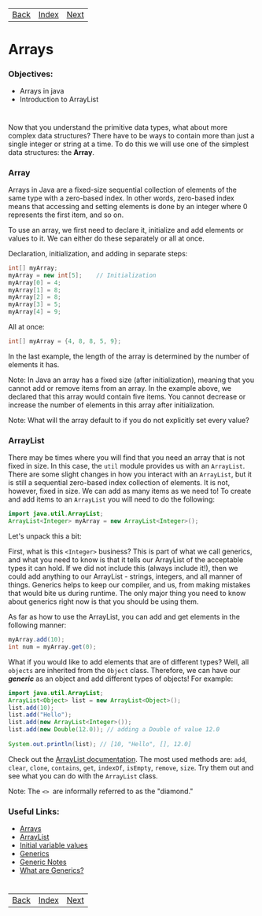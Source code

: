 <table width="100%">
    <tr>
        <td><a href="./011_Method_Signatures.md">Back</a></td>
        <td><a href="../Index.md">Index</a></td>
        <td><a href="./013_Loops.md">Next</a></td>
    </tr>
</table>

#

#   Arrays
### __Objectives:__
*   Arrays in java
*   Introduction to ArrayList
#
Now that you understand the primitive data types, what about more complex data structures? There have to be ways to contain more than just a single integer or string at a time. To do this we will use one of the simplest data structures: the __Array__.

### __Array__
Arrays in Java are a fixed-size sequential collection of elements of the same type with a zero-based index. In other words, zero-based index means that accessing and setting elements is done by an integer where 0 represents the first item, and so on.

To use an array, we first need to declare it, initialize and add elements or values to it. We can either do these separately or all at once.

Declaration, initialization, and adding in separate steps:
```java
int[] myArray;
myArray = new int[5];    // Initialization
myArray[0] = 4;
myArray[1] = 8;
myArray[2] = 8;
myArray[3] = 5;
myArray[4] = 9;
```
All at once:
```java
int[] myArray = {4, 8, 8, 5, 9};
```
In the last example, the length of the array is determined by the number of elements it has.

Note: In Java an array has a fixed size (after initialization), meaning that you cannot add or remove items from an array. In the example above, we declared that this array would contain five items. You cannot decrease or increase the number of elements in this array after initialization.

Note: What will the array default to if you do not explicitly set every value?

### __ArrayList__
There may be times where you will find that you need an array that is not fixed in size. In this case, the `util` module provides us with an `ArrayList`. There are some slight changes in how you interact with an `ArrayList`, but it is still a sequential zero-based index collection of elements. It is not, however, fixed in size. We can add as many items as we need to! To create and add items to an `ArrayList` you will need to do the following:
```java
import java.util.ArrayList;
ArrayList<Integer> myArray = new ArrayList<Integer>();
```
Let's unpack this a bit:

First, what is this `<Integer>` business? This is part of what we call generics, and what you need to know is that it tells our ArrayList of the acceptable types it can hold. If we did not include this (always include it!), then we could add anything to our ArrayList - strings, integers, and all manner of things. Generics helps to keep our compiler, and us, from making mistakes that would bite us during runtime. The only major thing you need to know about generics right now is that you should be using them.

As far as how to use the ArrayList, you can add and get elements in the following manner:
```java
myArray.add(10);
int num = myArray.get(0);
```
What if you would like to add elements that are of different types? Well, all `objects` are inherited from the `Object` class. Therefore, we can have our ***generic*** as an object and add different types of objects! For example:
```java
import java.util.ArrayList;
ArrayList<Object> list = new ArrayList<Object>();
list.add(10);
list.add("Hello");
list.add(new ArrayList<Integer>());
list.add(new Double(12.0)); // adding a Double of value 12.0
        
System.out.println(list); // [10, "Hello", [], 12.0]
```
Check out the [ArrayList documentation](https://docs.oracle.com/javase/8/docs/api/java/util/ArrayList.html). The most used methods are: `add`, `clear`, `clone`, `contains`, `get`, `indexOf`, `isEmpty`, `remove`, `size`. Try them out and see what you can do with the `ArrayList` class.

Note: The `<> `are informally referred to as the "diamond."

### __Useful Links:__
*   [Arrays](https://docs.oracle.com/javase/tutorial/java/nutsandbolts/arrays.html)
*   [ArrayList](https://docs.oracle.com/javase/8/docs/api/java/util/ArrayList.html)
*   [Initial variable values](https://docs.oracle.com/javase/specs/jls/se8/html/jls-4.html#jls-4.12.5)
*   [Generics](https://docs.oracle.com/javase/tutorial/java/generics/index.html)
*   [Generic Notes](https://docs.oracle.com/javase/8/docs/technotes/guides/language/generics.html)
*   [What are Generics?](http://www.oracle.com/technetwork/articles/java/juneau-generics-2255374.html)


#

[]()
<table width="100%">
    <tr>
        <td><a href="./011_Method_Signatures.md">Back</a></td>
        <td><a href="../Index.md">Index</a></td>
        <td><a href="./013_Loops.md">Next</a></td>
    </tr>
</table>
